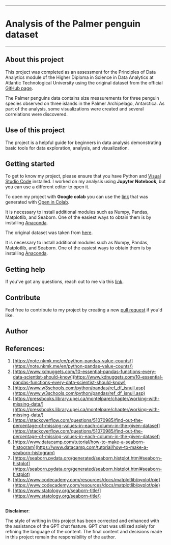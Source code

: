 ***

# Analysis of the Palmer penguin dataset

***

## About this project
This project was completed as an assessment for the Principles of Data Analytics module of the Higher Diploma in Science in Data Analytics at Atlantic Technological University using the original dataset from the official [GitHub page](https://allisonhorst.github.io/palmerpenguins/). 

The Palmer penguins data contains size measurements for three penguin species observed on three islands in the Palmer Archipelago, Antarctica. As part of the analysis, some visualizations were created and several correlations were discovered.
## Use of this project

The project is a helpful guide for beginners in data analysis demonstrating basic tools for data exploration, analysis, and visualization.

## Getting started


To get to know my project, please ensure that you have Python and [Visual Studio Code](https://code.visualstudio.com/) installed. 
I worked on my analysis using **Jupyter Notebook**, but you can use a different editor to open it.

To open my project with **Google colab** you can use the [link](https://colab.research.google.com/github/Kate-217/principles_of_da/blob/main/penguins.ipynb) that was generated with [Open in Colab](https://openincolab.com/).

It is necessary to install additional modules such as Numpy, Pandas, Matplotlib, and Seaborn. One of the easiest ways to obtain them is by installing [Anaconda](https://www.anaconda.com/download).

The original dataset was taken from [here](https://allisonhorst.github.io/palmerpenguins/index.html).



It is necessary to install additional modules such as Numpy, Pandas, Matplotlib, and Seaborn. One of the easiest ways to obtain them is by installing [Anaconda](https://www.anaconda.com/download).




## Getting help

If you've got any questions, reach out to me via this [link](https://github.com/Kate-217/principles_of_da/issues/new).

## Contribute


Feel free to contribute to my project by creating a new [pull request](https://github.com/Kate-217/principles_of_da/pulls) if you'd like.

## Author



## References:
1. [https://note.nkmk.me/en/python-pandas-value-counts/](https://note.nkmk.me/en/python-pandas-value-counts/)
2. [https://www.kdnuggets.com/10-essential-pandas-functions-every-data-scientist-should-know](https://www.kdnuggets.com/10-essential-pandas-functions-every-data-scientist-should-know)
3. [https://www.w3schools.com/python/pandas/ref_df_isnull.asp](https://www.w3schools.com/python/pandas/ref_df_isnull.asp)
4. [https://pressbooks.library.upei.ca/montelpare/chapter/working-with-missing-data/](https://pressbooks.library.upei.ca/montelpare/chapter/working-with-missing-data/)
5. [https://stackoverflow.com/questions/51070985/find-out-the-percentage-of-missing-values-in-each-column-in-the-given-dataset](https://stackoverflow.com/questions/51070985/find-out-the-percentage-of-missing-values-in-each-column-in-the-given-dataset)
6. [https://www.datacamp.com/tutorial/how-to-make-a-seaborn-histogram](https://www.datacamp.com/tutorial/how-to-make-a-seaborn-histogram)
7. [https://seaborn.pydata.org/generated/seaborn.histplot.html#seaborn-histplot](https://seaborn.pydata.org/generated/seaborn.histplot.html#seaborn-histplot)
8. [https://www.codecademy.com/resources/docs/matplotlib/pyplot/pie](https://www.codecademy.com/resources/docs/matplotlib/pyplot/pie)
9. [https://www.statology.org/seaborn-title/](https://www.statology.org/seaborn-title/)


## 
**Disclaimer**:

The style of writing in this project has been corrected and enhanced with the assistance of the GPT chat feature. GPT chat was utilized solely for refining the language of the content. The final content and decisions made in this project remain the responsibility of the author.

